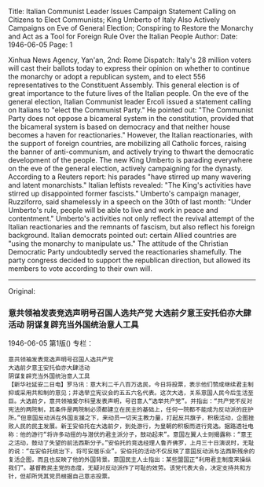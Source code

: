 Title: Italian Communist Leader Issues Campaign Statement Calling on Citizens to Elect Communists; King Umberto of Italy Also Actively Campaigns on Eve of General Election; Conspiring to Restore the Monarchy and Act as a Tool for Foreign Rule Over the Italian People
Author:
Date: 1946-06-05
Page: 1

Xinhua News Agency, Yan'an, 2nd: Rome Dispatch: Italy's 28 million voters will cast their ballots today to express their opinion on whether to continue the monarchy or adopt a republican system, and to elect 556 representatives to the Constituent Assembly. This general election is of great importance to the future lives of the Italian people. On the eve of the general election, Italian Communist leader Ercoli issued a statement calling on Italians to "elect the Communist Party." He pointed out: "The Communist Party does not oppose a bicameral system in the constitution, provided that the bicameral system is based on democracy and that neither house becomes a haven for reactionaries." However, the Italian reactionaries, with the support of foreign countries, are mobilizing all Catholic forces, raising the banner of anti-communism, and actively trying to thwart the democratic development of the people. The new King Umberto is parading everywhere on the eve of the general election, actively campaigning for the dynasty. According to a Reuters report: his parades "have stirred up many wavering and latent monarchists." Italian leftists revealed: "The King's activities have stirred up disappointed former fascists." Umberto's campaign manager, Ruzziforro, said shamelessly in a speech on the 30th of last month: "Under Umberto's rule, people will be able to live and work in peace and contentment." Umberto's activities not only reflect the revival attempt of the Italian reactionaries and the remnants of fascism, but also reflect his foreign background. Italian democrats pointed out: certain Allied countries are "using the monarchy to manipulate us." The attitude of the Christian Democratic Party undoubtedly served the reactionaries shamefully. The party congress decided to support the republican direction, but allowed its members to vote according to their own will.



<hr /> 

Original: 


### 意共领袖发表竞选声明号召国人选共产党  大选前夕意王安托伯亦大肆活动  阴谋复辟充当外国统治意人工具

1946-06-05
第1版()
专栏：

    意共领袖发表竞选声明号召国人选共产党
    大选前夕意王安托伯亦大肆活动
    阴谋复辟充当外国统治意人工具
    【新华社延安二日电】罗马讯：意大利二千八百万选民，今日将投票，表示他们赞成继续君主制抑或采用共和制的意见；并选举立宪议会的五五六名代表。这次大选，关系意国人民今后生活至巨。大选前夕，意共领袖爱尔科里发表声明，号召意人“选举共产党”。并指出：“共产党不反对宪法的两院制，其条件是两院制必须都建立在民主的基础上，任何一院都不能成为反动派的庇护所。”但意国反动派在外国支援之下，来动员一切天主教力量，打起反共旗子，积极活动，企图挫败人民的民主发展。新王安伯托在大选前夕，到处游行，为皇朝的积极而进行竞选。据路透社电称：他的游行“将许多动摇的与潜伏的君主派分子，鼓动起来”。意国左翼人士则揭露称：“意王之活动，鼓动了失望的前法西斯分子。”安伯托的竞选经理人鲁齐佛罗，上月三十日演说时，无耻的说：“在安伯托统治下，将可安居乐业”。安伯托的活动不仅反映了意国反动派与法西斯残余的复活企图，而且也反映了他的外国背景。意国民主人士指出：某些盟国正“利用君主制度来操纵我们”。基督教民主党的态度，无疑对反动派作了可耻的效劳。该党代表大会，决定支持共和方针，但却所凭其党员根据自己意志投票。
